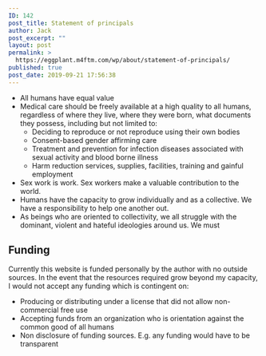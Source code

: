 ```yaml
---
ID: 142
post_title: Statement of principals
author: Jack
post_excerpt: ""
layout: post
permalink: >
  https://eggplant.m4ftm.com/wp/about/statement-of-principals/
published: true
post_date: 2019-09-21 17:56:38
---
```

<!-- wp:luckywp/tableofcontents /-->

<!-- wp:list -->

*   All humans have equal value
*   Medical care should be freely available at a high quality to all humans, regardless of where they live, where they were born, what documents they possess, including but not limited to:
    *   Deciding to reproduce or not reproduce using their own bodies
    *   Consent-based gender affirming care
    *   Treatment and prevention for infection diseases associated with sexual activity and blood borne illness
    *   Harm reduction services, supplies, facilities, training and gainful employment
*   Sex work is work. Sex workers make a valuable contribution to the world. 
*   Humans have the capacity to grow individually and as a collective. We have a responsibility to help one another out. 
*   As beings who are oriented to collectivity, we all struggle with the dominant, violent and hateful ideologies around us. We must 

<!-- /wp:list -->

<!-- wp:heading -->

## Funding

<!-- /wp:heading -->

<!-- wp:paragraph -->

Currently this website is funded personally by the author with no outside sources. In the event that the resources required grow beyond my capacity, I would not accept any funding which is contingent on:

<!-- /wp:paragraph -->

<!-- wp:list -->

*   Producing or distributing under a license that did not allow non-commercial free use
*   Accepting funds from an organization who is orientation against the common good of all humans
*   Non disclosure of funding sources. E.g. any funding would have to be transparent

<!-- /wp:list -->
